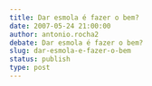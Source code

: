```yaml
---
title: Dar esmola é fazer o bem?
date: 2007-05-24 21:00:00
author: antonio.rocha2
debate: Dar esmola é fazer o bem?
slug: dar-esmola-e-fazer-o-bem
status: publish 
type: post
---
```




